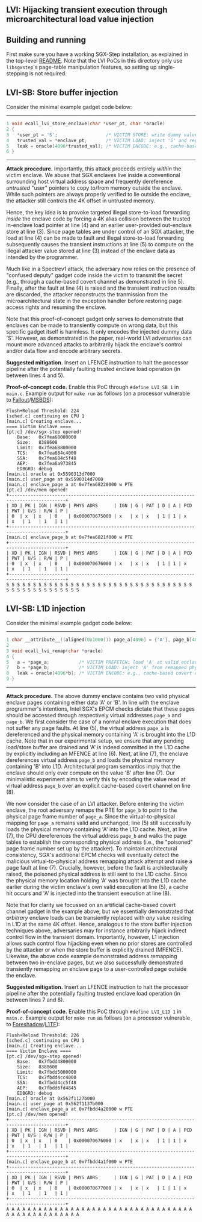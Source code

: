 ## LVI: Hijacking transient execution through microarchitectural load value injection

## Building and running

First make sure you have a working SGX-Step installation, as explained in the
top-level [README](../../README.md).  Note that the LVI PoCs in this directory
only use `libsgxstep`'s page-table manipulation features, so setting up
single-stepping is not required.

## LVI-SB: Store buffer injection

Consider the minimal example gadget code below:

--------------------------------------------------------------------------------
```C
1 void ecall_lvi_store_enclave(char *user_pt, char *oracle)
2 {
3   *user_pt = 'S';                  /* VICTIM STORE: write dummy value to extra-enclave user memory */
4   trusted_val = *enclave_pt;       /* VICTIM LOAD: inject 'S' and replace trusted enclave load value via store buffer 4K alias */
5   leak = oracle[4096*trusted_val]; /* VICTIM ENCODE: e.g., cache-based covert channel gadget */
6 }
```
--------------------------------------------------------------------------------

**Attack procedure.** Importantly, this attack proceeds entirely _within_ the
victim enclave. We abuse that SGX enclaves live inside a conventional
surrounding host virtual address space and frequently dereference _untrusted_
"user" pointers to copy to/from memory outside the enclave. While such pointers
are always properly verified to lie outside the enclave, the attacker still
controls the 4K offset in untrusted memory.

Hence, the key idea is to provoke targeted illegal store-to-load forwarding
_inside_ the enclave code by forcing a 4K alias collision between the trusted
in-enclave load pointer at line (4) and an earlier user-provided out-enclave
store at line (3). Since page tables are under control of an SGX attacker, the
load at line (4) can be made to fault and illegal store-to-load forwarding
subsequently causes the transient instructions at line (5) to compute on the
illegal attacker value stored at line (3) instead of the enclave data as
intended by the programmer.

Much like in a Spectrev1 attack, the adversary now relies on the presence of
"confused deputy" gadget code inside the victim to transmit the secret (e.g.,
through a cache-based covert channel as demonstrated in line 5). Finally, after
the fault at line (4) is raised and the transient instruction results are
discarded, the attacker reconstructs the tranmission from the
microarchitectural state in the exception handler before restoring page access
rights and resuming the enclave.

Note that this proof-of-concept gadget only serves to demonstrate that enclaves
can be made to transiently compute on wrong data, but this specific gadget
itself is harmless. It only encodes the injected dummy data 'S'. However, as
demonstrated in the paper, real-world LVI adversaries can mount more advanced
attacks to arbitrarily hijack the enclave's control and/or data flow and encode
arbitrary secrets.

**Suggested mitigation.** Insert an LFENCE instruction to halt the processor pipeline after the potentially faulting trusted enclave load operation (in between lines 4 and 5).

**Proof-of-concept code.** Enable this PoC through `#define LVI_SB 1` in `main.c`. Example output for `make run` as follows (on a processor vulnerable to [Fallout](https://mdsattacks.com/)/[MSBDS](https://software.intel.com/security-software-guidance/insights/deep-dive-intel-analysis-microarchitectural-data-sampling)):

```$ make run
Flush+Reload Threshold: 224
[sched.c] continuing on CPU 1
[main.c] Creating enclave...
==== Victim Enclave ====
[pt.c] /dev/sgx-step opened!
    Base:   0x7fea68000000
    Size:   8388608
    Limit:  0x7fea68800000
    TCS:    0x7fea684c4000
    SSA:    0x7fea684c5f48
    AEP:    0x7fea6a973845
    EDBGRD: debug
[main.c] oracle at 0x5590313d7000
[main.c] user_page at 0x5590314d7000
[main.c] enclave_page_a at 0x7fea68220000 w PTE
[pt.c] /dev/mem opened!
+-------------------------------------------------------------------------------------------+
| XD | PK | IGN | RSVD | PHYS ADRS      | IGN | G | PAT | D | A | PCD | PWT | U/S | R/W | P | 
| 0  | x  | x   | 0    | 0x000070675000 | x   | x | x   | 1 | 1 | x   | x   | 1   | 1   | 1 | 
+-------------------------------------------------------------------------------------------+
[main.c] enclave_page_b at 0x7fea6821f000 w PTE
+-------------------------------------------------------------------------------------------+
| XD | PK | IGN | RSVD | PHYS ADRS      | IGN | G | PAT | D | A | PCD | PWT | U/S | R/W | P | 
| 0  | x  | x   | 0    | 0x000070676000 | x   | x | x   | 1 | 1 | x   | x   | 1   | 1   | 1 | 
+-------------------------------------------------------------------------------------------+
S S S S S S S S S S S S S S S S S S S S S S S S S S S S S S S S S S S S S S S S S S S S S S S S S 
```

## LVI-SB: L1D injection

Consider the minimal example gadget code below:

--------------------------------------------------------------------------------
```C
1 char __attribute__((aligned(0x1000))) page_a[4096] = {'A'}, page_b[4096] = {'B'};
2 
3 void ecall_lvi_remap(char *oracle)
4 {
5   a = *page_a;           /* VICTIM PREFETCH: load 'A' at valid enclave physical address into L1 */
7   b = *page_b;           /* VICTIM LOAD: inject 'A' from remapped physical address and override trusted value 'B' */
8   leak = oracle[4096*b]; /* VICTIM ENCODE: e.g., cache-based covert channel gadget */
9 }
```
--------------------------------------------------------------------------------

**Attack procedure.** The above dummy enclave contains two valid physical enclave
pages containing either data 'A' or 'B'. In line with the enclave programmer's
intentions, Intel SGX's EPCM checks dictate that these pages should be accessed through
respectively virtual addresses `page_a` and `page_b`. We first consider the
case of a normal enclave execution that does not suffer any page faults. At
line (5), the virtual address `page_a` is dereferenced and the physical memory
containing 'A' is brought into the L1D cache. Note that in our experimental
setup, we ensure that any pending load/store buffer are drained and 'A' is
indeed committed in the L1D cache by explicitly including an MFENCE at line
(6).  Next, at line (7), the enclave dereferences virtual address `page_b` and
loads the physical memory containing 'B' into L1D. Architectural program
semantics imply that the enclave should only ever compute on the value 'B'
after line (7). Our minimalistic experiment aims to verify this by encoding the
value read at virtual address `page_b` over an explicit cache-based covert
channel on line (8).

We now consider the case of an LVI attacker. Before entering the victim
enclave, the root adversary remaps the PTE for `page_b` to point to the
physical page frame number of `page_a`. Since the virtual-to-physical mapping
for `page_a` remains valid and unchanged, line (5) still successfully loads the
physical memory containing 'A' into the L1D cache. Next, at line (7), the CPU
dereferences the virtual address `page_b` and walks the page tables to
establish the corresponding physical address (i.e., the "poisoned" page frame
number set up by the attacker). To maintain architectural consistency, SGX's
additional EPCM checks will eventually detect the malicious virtual-to-physical
address remapping attack attempt and raise a page fault at line (7). Crucially,
however, before the fault is architecturally raised, the poisoned physical
address is still sent to the L1D cache. Since the physical memory location
holding 'A' was brought into the L1D cache earlier during the victim enclave's
own valid execution at line (5), a cache hit occurs and 'A' is injected into
the transient execution at line (8).

Note that for clarity we focussed on an artificial cache-based covert channel
gadget in the example above, but we essentially demonstrated that _arbitrary_
enclave loads can be transiently replaced with _any_ value residing in L1D at
the same 4K offset. Hence, analogous to the store buffer injection techniques
above, adversaries may for instance arbitrarily hijack indirect control flow in
the transient domain. Importantly, however, L1 injection allows such control
flow hijacking even when no prior stores are controlled by the attacker or when
the store buffer is explicitly drained (MFENCE). Likewise, the above code
example demonstrated address remapping between two in-enclave pages, but we
also successfully demonstrated transiently remapping an enclave page to a
user-controlled page outside the enclave.

**Suggested mitigation.** Insert an LFENCE instruction to halt the processor
pipeline after the potentially faulting trusted enclave load operation (in
between lines 7 and 8).

**Proof-of-concept code.** Enable this PoC through `#define LVI_L1D 1` in `main.c`. Example output for `make run` as follows (on a processor vulnerable to [Foreshadow](https://foreshadowattack.eu/)/[L1TF](https://software.intel.com/security-software-guidance/insights/deep-dive-intel-analysis-l1-terminal-fault)):

```$ make run
Flush+Reload Threshold: 226
[sched.c] continuing on CPU 1
[main.c] Creating enclave...
==== Victim Enclave ====
[pt.c] /dev/sgx-step opened!
    Base:   0x7fbdd4800000
    Size:   8388608
    Limit:  0x7fbdd5000000
    TCS:    0x7fbdd4cc4000
    SSA:    0x7fbdd4cc5f48
    AEP:    0x7fbdd6fd4845
    EDBGRD: debug
[main.c] oracle at 0x562f1127b000
[main.c] user_page at 0x562f1137b000
[main.c] enclave_page_a at 0x7fbdd4a20000 w PTE
[pt.c] /dev/mem opened!
+-------------------------------------------------------------------------------------------+
| XD | PK | IGN | RSVD | PHYS ADRS      | IGN | G | PAT | D | A | PCD | PWT | U/S | R/W | P | 
| 0  | x  | x   | 0    | 0x000070676000 | x   | x | x   | 1 | 1 | x   | x   | 1   | 1   | 1 | 
+-------------------------------------------------------------------------------------------+
[main.c] enclave_page_b at 0x7fbdd4a1f000 w PTE
+-------------------------------------------------------------------------------------------+
| XD | PK | IGN | RSVD | PHYS ADRS      | IGN | G | PAT | D | A | PCD | PWT | U/S | R/W | P | 
| 0  | x  | x   | 0    | 0x000070677000 | x   | x | x   | 1 | 1 | x   | x   | 1   | 1   | 1 | 
+-------------------------------------------------------------------------------------------+
A A A A A A A A A A A A A A A A A A A A A A A A A A A A A A A A A A A A A A A A A A A A A A A A A 
```
